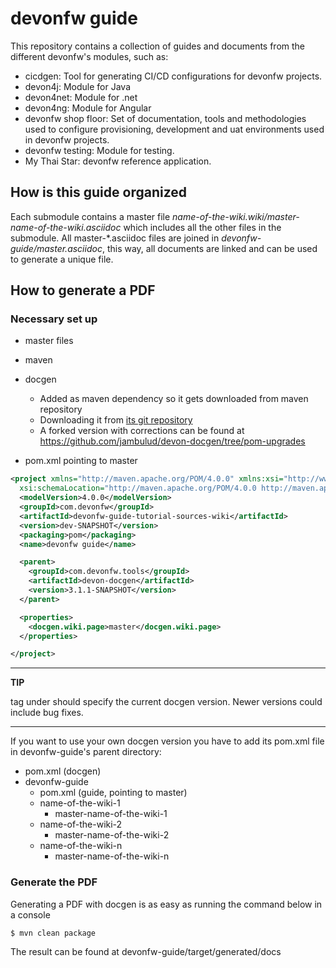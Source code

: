 
# devonfw guide

This repository contains a collection of guides and documents from the different devonfw's modules, such as:

* cicdgen: Tool for generating CI/CD configurations for devonfw projects.
* devon4j: Module for Java
* devon4net: Module for .net
* devon4ng: Module for Angular
* devonfw shop floor: Set of documentation, tools and methodologies used to configure provisioning, development and uat environments used in devonfw projects.
* devonfw testing: Module for testing.
* My Thai Star: devonfw reference application.


## How is this guide organized

Each submodule contains a master file *name-of-the-wiki.wiki/master-name-of-the-wiki.asciidoc* which includes all the other files in the submodule. All master-*.asciidoc files are joined in *devonfw-guide/master.asciidoc*, this way, all documents are linked and can be used to generate a unique file.

## How to generate a PDF

### Necessary set up

* master files
* maven
* docgen 
    * Added as maven dependency so it gets downloaded from maven repository
    * Downloading it from [its git repository](https://github.com/devonfw/devon-docgen)
    * A forked version with corrections can be found at https://github.com/jambulud/devon-docgen/tree/pom-upgrades

* pom.xml pointing to master

```xml
<project xmlns="http://maven.apache.org/POM/4.0.0" xmlns:xsi="http://www.w3.org/2001/XMLSchema-instance"
  xsi:schemaLocation="http://maven.apache.org/POM/4.0.0 http://maven.apache.org/xsd/maven-4.0.0.xsd">
  <modelVersion>4.0.0</modelVersion>
  <groupId>com.devonfw</groupId>
  <artifactId>devonfw-guide-tutorial-sources-wiki</artifactId>
  <version>dev-SNAPSHOT</version>
  <packaging>pom</packaging>
  <name>devonfw guide</name>

  <parent>
    <groupId>com.devonfw.tools</groupId>
    <artifactId>devon-docgen</artifactId>
    <version>3.1.1-SNAPSHOT</version>
  </parent>

  <properties>
    <docgen.wiki.page>master</docgen.wiki.page>
  </properties>

</project>
```

---
**TIP**

<version> tag under <parent> should specify the current docgen version. Newer versions could include bug fixes.

---


If you want to use your own docgen version you have to add its pom.xml file in devonfw-guide's parent directory:

* pom.xml (docgen)
* devonfw-guide
    * pom.xml (guide, pointing to master)
    * name-of-the-wiki-1
        * master-name-of-the-wiki-1
    * name-of-the-wiki-2
        * master-name-of-the-wiki-2
    * name-of-the-wiki-n
        * master-name-of-the-wiki-n



### Generate the PDF

Generating a PDF with docgen is as easy as running the command below in a console

```bash
$ mvn clean package
```

The result can be found at devonfw-guide/target/generated/docs


